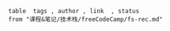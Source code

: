   ```dataview
   table  tags , author , link  , status
   from "课程&笔记/技术栈/freeCodeCamp/fs-rec.md"
   ```